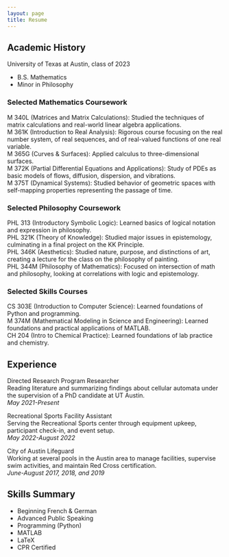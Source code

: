 ```yaml
---
layout: page
title: Resume
---
```


## **Academic History**
  
University of Texas at Austin, class of 2023
* B.S. Mathematics
* Minor in Philosophy 
  
### Selected Mathematics Coursework
  
M 340L (Matrices and Matrix Calculations): Studied the techniques of matrix calculations and real-world linear algebra applications.  
M 361K (Introduction to Real Analysis): Rigorous course focusing on the real number system, of real sequences, and of real-valued functions of one real variable.  
M 365G (Curves & Surfaces): Applied calculus to three-dimensional surfaces.  
M 372K (Partial Differential Equations and Applications): Study of PDEs as basic models of flows, diffusion, dispersion, and vibrations.  
M 375T (Dynamical Systems): Studied behavior of geometric spaces with self-mapping properties representing the passage of time.  
  
### Selected Philosophy Coursework
  
PHL 313 (Introductory Symbolic Logic): Learned basics of logical notation and expression in philosophy.  
PHL 321K (Theory of Knowledge): Studied major issues in epistemology, culminating in a final project on the KK Principle.  
PHL 346K (Aesthetics): Studied nature, purpose, and distinctions of art, creating a lecture for the class on the philosophy of painting.  
PHL 344M (Philosophy of Mathematics): Focused on intersection of math and philosophy, looking at correlations with logic and epistemology.  
  
### Selected Skills Courses

CS 303E (Introduction to Computer Science): Learned foundations of Python and programming.  
M 374M (Mathematical Modeling in Science and Engineering): Learned foundations and practical applications of MATLAB.  
CH 204 (Intro to Chemical Practice): Learned foundations of lab practice and chemistry.  
  
## **Experience**
 
Directed Research Program Researcher  
Reading literature and summarizing findings about cellular automata under the supervision of a PhD candidate at UT Austin.  
*May 2021-Present*
   
Recreational Sports Facility Assistant  
Serving the Recreational Sports center through equipment upkeep, participant check-in, and event setup.  
*May 2022-August 2022*  
   
City of Austin Lifeguard  
Working at several pools in the Austin area to manage facilities, supervise swim activities, and maintain Red Cross certification.  
*June-August 2017, 2018, and 2019*  
   
## **Skills Summary**  
  
* Beginning French & German  
* Advanced Public Speaking  
* Programming (Python)  
* MATLAB  
* LaTeX  
* CPR Certified  